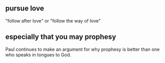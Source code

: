 ## pursue love ##

"follow after love" or "follow the way of love"

## especially that you may prophesy ##

Paul continues to make an argument for why prophesy is better than one who speaks in tongues to God.
